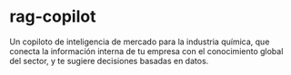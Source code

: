 # rag-copilot
Un copiloto de inteligencia de mercado para la industria química, que conecta la información interna de tu empresa con el conocimiento global del sector, y te sugiere decisiones basadas en datos.
